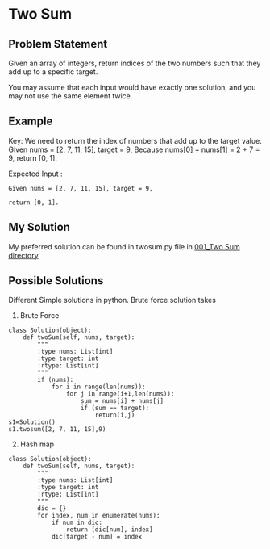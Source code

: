 # Two Sum

## Problem Statement

Given an array of integers, return indices of the two numbers such that they add up to a specific target.

You may assume that each input would have exactly one solution, and you may not use the same element twice.

## Example

Key: We need to return the index of numbers that add up to the target value.
Given nums = [2, 7, 11, 15], target = 9,
Because nums[0] + nums[1] = 2 + 7 = 9,
return [0, 1].

Expected Input :

```
Given nums = [2, 7, 11, 15], target = 9,
```

```
return [0, 1].
```
## My Solution

My preferred solution can be found in twosum.py file in [001_Two Sum directory]()

## Possible Solutions

Different Simple solutions in python. Brute force solution takes

1. Brute Force

```
class Solution(object):
    def twoSum(self, nums, target):
        """
        :type nums: List[int]
        :type target: int
        :rtype: List[int]
        """
        if (nums):
            for i in range(len(nums)):
                for j in range(i+1,len(nums)):
                    sum = nums[i] + nums[j]
                    if (sum == target):
                        return(i,j)
s1=Solution()
s1.twosum([2, 7, 11, 15],9)
```

2. Hash map

```
class Solution(object):
    def twoSum(self, nums, target):
        """
        :type nums: List[int]
        :type target: int
        :rtype: List[int]
        """
        dic = {}
        for index, num in enumerate(nums):
            if num in dic:
                return [dic[num], index]
            dic[target - num] = index

```